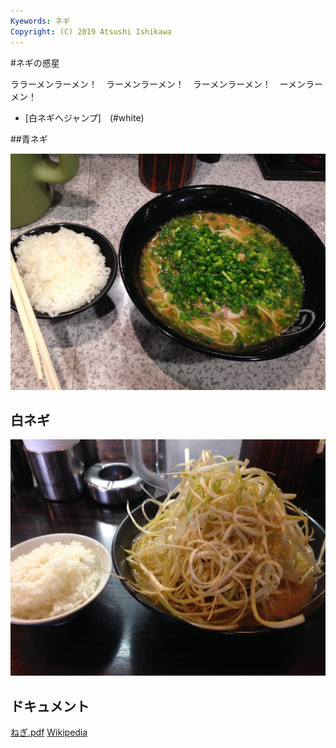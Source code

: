```yaml
---
Kyewords: ネギ
Copyright: (C) 2019 Atsushi Ishikawa
---
```


#ネギの惑星

ララーメンラーメン！　ラーメンラーメン！　ラーメンラーメン！　ーメンラーメン！　

* [白ネギへジャンプ]　(#white)

##青ネギ

![青ネギ](./green_negi.jpg)

## <span id="white">白ネギ</span>

![](white_negi.jpg)

## ドキュメント
[ねぎ.pdf](ねぎ.pdf)
[Wikipedia](https://ja.wikiped.org/wiki/%E3%83%8D%E3%82%AE)